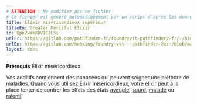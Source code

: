 ```yaml
---
# ATTENTION : Ne modifiez pas ce fichier
# Ce fichier est généré automatiquement par un script d'après les données du module Foundry VTT officiel et de sa traduction
title: Élixir miséricordieux supérieur
titleEn: Greater Merciful Elixir
id: QpnZwabXOVICJL5i
urlFr: https://gitlab.com/pathfinder-fr/foundryvtt-pathfinder2-fr/-/blob/master/data/feats/QpnZwabXOVICJL5i.htm
urlEn: https://gitlab.com/hooking/foundry-vtt---pathfinder-2e/-/blob/master/packs/data/feats.db/greater-merciful-elixir.json
layout: dons
---
```

**Prérequis** Élixir miséricordieux

Vos additifs contiennent des panacées qui peuvent soigner une pléthore de maladies. Quand vous utilisez Élixir miséricordieux, votre élixir peut à la place tenter de contrer les effets des états [aveugle](../conditions/aveuglé.html), [sourd](../conditions/sourd.html), [malade](../conditions/malade.html) ou [ralenti](../conditions/ralenti.html).
